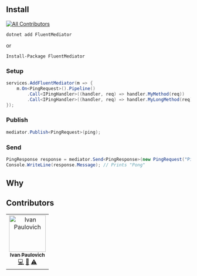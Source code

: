 ## Install
[![All Contributors](https://img.shields.io/badge/all_contributors-1-orange.svg?style=flat-square)](#contributors)

```
dotnet add FluentMediator
```

or 

```
Install-Package FluentMediator
```

### Setup

```c#
services.AddFluentMediator(m => {
    m.On<PingRequest>().Pipeline()
        .Call<IPingHandler>((handler, req) => handler.MyMethod(req))
        .Call<IPingHandler>((handler, req) => handler.MyLongMethod(req));
});
```

### Publish

```c#
mediator.Publish<PingRequest>(ping);
```

### Send

```c#
PingResponse response = mediator.Send<PingResponse>(new PingRequest("Ping"));
Console.WriteLine(response.Message); // Prints "Pong"
```

## Why

## Contributors

<!-- ALL-CONTRIBUTORS-LIST:START - Do not remove or modify this section -->
<!-- prettier-ignore -->
<table>
  <tr>
    <td align="center"><a href="https://paulovich.net"><img src="https://avatars3.githubusercontent.com/u/7133698?v=4" width="100px;" alt="Ivan Paulovich"/><br /><sub><b>Ivan Paulovich</b></sub></a><br /><a href="https://github.com/ivanpaulovich/FluentMediator/commits?author=ivanpaulovich" title="Code">💻</a> <a href="#design-ivanpaulovich" title="Design">🎨</a> <a href="https://github.com/ivanpaulovich/FluentMediator/commits?author=ivanpaulovich" title="Tests">⚠️</a></td>
  </tr>
</table>

<!-- ALL-CONTRIBUTORS-LIST:END -->